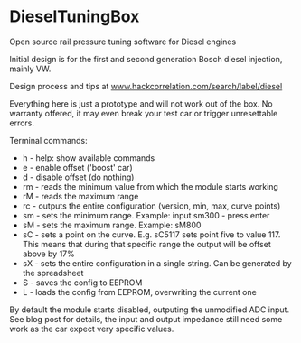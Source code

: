 # DieselTuningBox
Open source rail pressure tuning software for Diesel engines

Initial design is for the first and second generation Bosch diesel injection, mainly VW.

Design process and tips at www.hackcorrelation.com/search/label/diesel

Everything here is just a prototype and will not work out of the box.
No warranty offered, it may even break your test car or trigger unresettable errors.

Terminal commands:
- h - help: show available commands
- e - enable offset ('boost' car)
- d - disable offset (do nothing)
- rm - reads the minimum value from which the module starts working
- rM - reads the maximum range
- rc - outputs the entire configuration (version, min, max, curve points)
- sm - sets the minimum range. Example: input sm300 - press enter
- sM - sets the maximum range. Example: sM800
- sC - sets a point on the curve. E.g. sC5117 sets point five to value 117. This means that during that specific range the output will be offset above by 17%
- sX - sets the entire configuration in a single string. Can be generated by the spreadsheet
- S - saves the config to EEPROM
- L - loads the config from EEPROM, overwriting the current one

By default the module starts disabled, outputing the unmodified ADC input. See blog post for details, the input and output impedance still need some work as the car expect very specific values.
